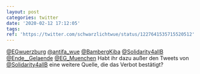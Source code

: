 ```yaml
---
layout: post
categories: twitter
date: '2020-02-12 17:12:05'
tags: 
ref: 'https://twitter.com/schwarzlichtwue/status/1227641535715520512'
---
```

[@EGwuerzburg](https://twitter.com/EGwuerzburg) [@antifa_wue](https://twitter.com/antifa_wue) [@BambergKiba](https://twitter.com/BambergKiba) [@Solidarity4allB](https://twitter.com/Solidarity4allB) [@Ende__Gelaende](https://twitter.com/Ende__Gelaende) [@EG_Muenchen](https://twitter.com/EG_Muenchen) Habt ihr dazu außer den Tweets von [@Solidarity4allB](https://twitter.com/Solidarity4allB) eine weitere Quelle, die das Verbot bestätigt?